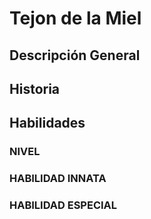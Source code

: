 # Tejon de la Miel
## Descripción General

## Historia

## Habilidades
### NIVEL
### HABILIDAD INNATA
### HABILIDAD ESPECIAL
